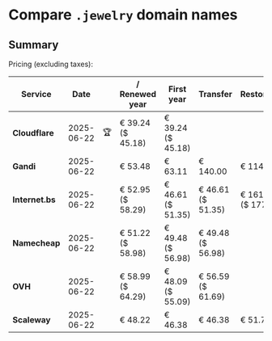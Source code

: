 # Compare `.jewelry` domain names

## Summary

Pricing (excluding taxes):

| Service | Date |  | / Renewed year | First year | Transfer | Restoration |
|--|--|--|--|--|--|--|
| **Cloudflare** | 2025-06-22 | 🏆 | € 39.24<br>($ 45.18) | € 39.24<br>($ 45.18) |  |  |
| **Gandi** | 2025-06-22 |  | € 53.48 | € 63.11 | € 140.00 | € 114.51 |
| **Internet.bs** | 2025-06-22 |  | € 52.95<br>($ 58.29) | € 46.61<br>($ 51.35) | € 46.61<br>($ 51.35) | € 161.15<br>($ 177.49) |
| **Namecheap** | 2025-06-22 |  | € 51.22<br>($ 58.98) | € 49.48<br>($ 56.98) | € 49.48<br>($ 56.98) |  |
| **OVH** | 2025-06-22 |  | € 58.99<br>($ 64.29) | € 48.09<br>($ 55.09) | € 56.59<br>($ 61.69) |  |
| **Scaleway** | 2025-06-22 |  | € 48.22 | € 46.38 | € 46.38 | € 51.74 |
